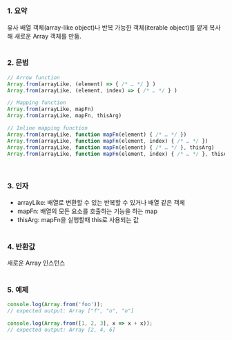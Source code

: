 #    
### 1. 요약
유사 배열 객체(array-like object)나 반복 가능한 객체(iterable object)를 얕게 복사해 새로운 Array 객체를 만듦.
<br /><br />

### 2. 문법
```javascript
// Arrow function
Array.from(arrayLike, (element) => { /* … */ } )
Array.from(arrayLike, (element, index) => { /* … */ } )

// Mapping function
Array.from(arrayLike, mapFn)
Array.from(arrayLike, mapFn, thisArg)

// Inline mapping function
Array.from(arrayLike, function mapFn(element) { /* … */ })
Array.from(arrayLike, function mapFn(element, index) { /* … */ })
Array.from(arrayLike, function mapFn(element) { /* … */ }, thisArg)
Array.from(arrayLike, function mapFn(element, index) { /* … */ }, thisArg)
```
<br />

### 3. 인자
- arrayLike: 배열로 변환할 수 있는 반복할 수 있거나 배열 같은 객체
- mapFn: 배열의 모든 요소를 호출하는 기능을 하는 map
- thisArg: mapFn을 실행할때 this로 사용되는 값
<br /><br />

### 4. 반환값
새로운 Array 인스턴스
<br /><br />

### 5. 예제
```javascript
console.log(Array.from('foo'));
// expected output: Array ["f", "o", "o"]

console.log(Array.from([1, 2, 3], x => x + x));
// expected output: Array [2, 4, 6]
```
